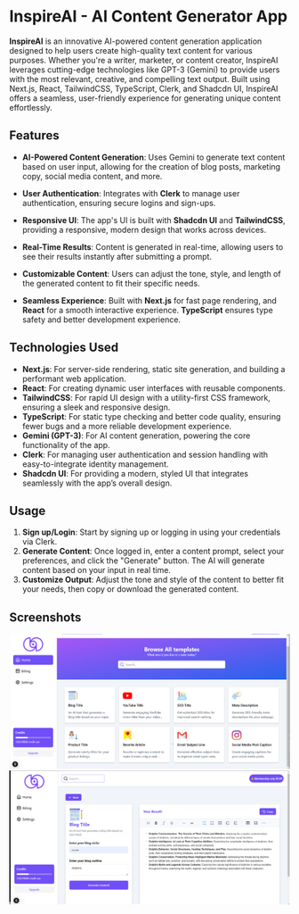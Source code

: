 # InspireAI - AI Content Generator App

**InspireAI** is an innovative AI-powered content generation application designed to help users create high-quality text content for various purposes. Whether you're a writer, marketer, or content creator, InspireAI leverages cutting-edge technologies like GPT-3 (Gemini) to provide users with the most relevant, creative, and compelling text output. Built using Next.js, React, TailwindCSS, TypeScript, Clerk, and Shadcdn UI, InspireAI offers a seamless, user-friendly experience for generating unique content effortlessly.

## Features

- **AI-Powered Content Generation**: Uses Gemini to generate text content based on user input, allowing for the creation of blog posts, marketing copy, social media content, and more.
  
- **User Authentication**: Integrates with **Clerk** to manage user authentication, ensuring secure logins and sign-ups.

- **Responsive UI**: The app's UI is built with **Shadcdn UI** and **TailwindCSS**, providing a responsive, modern design that works across devices.

- **Real-Time Results**: Content is generated in real-time, allowing users to see their results instantly after submitting a prompt.

- **Customizable Content**: Users can adjust the tone, style, and length of the generated content to fit their specific needs.

- **Seamless Experience**: Built with **Next.js** for fast page rendering, and **React** for a smooth interactive experience. **TypeScript** ensures type safety and better development experience.

## Technologies Used

- **Next.js**: For server-side rendering, static site generation, and building a performant web application.
- **React**: For creating dynamic user interfaces with reusable components.
- **TailwindCSS**: For rapid UI design with a utility-first CSS framework, ensuring a sleek and responsive design.
- **TypeScript**: For static type checking and better code quality, ensuring fewer bugs and a more reliable development experience.
- **Gemini (GPT-3)**: For AI content generation, powering the core functionality of the app.
- **Clerk**: For managing user authentication and session handling with easy-to-integrate identity management.
- **Shadcdn UI**: For providing a modern, styled UI that integrates seamlessly with the app’s overall design.


## Usage

1. **Sign up/Login**: Start by signing up or logging in using your credentials via Clerk.
2. **Generate Content**: Once logged in, enter a content prompt, select your preferences, and click the "Generate" button. The AI will generate content based on your input in real time.
3. **Customize Output**: Adjust the tone and style of the content to better fit your needs, then copy or download the generated content.

## Screenshots
![alt text](image-2.png)
![alt text](image-3.png)